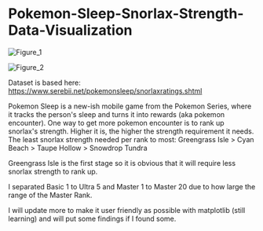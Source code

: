 # Pokemon-Sleep-Snorlax-Strength-Data-Visualization
![Figure_1](https://github.com/GitDeVince/Pokemon-Sleep-Snorlax-Strength-Data-Visualization/assets/138000255/6c5c22d4-51df-4181-adef-bc7e9366d325)

![Figure_2](https://github.com/GitDeVince/Pokemon-Sleep-Snorlax-Strength-Data-Visualization/assets/138000255/db3dcd13-a034-4a0c-a3ef-a1b93877928e)



Dataset is based here: https://www.serebii.net/pokemonsleep/snorlaxratings.shtml

Pokemon Sleep is a new-ish mobile game from the Pokemon Series, where it tracks the person's sleep and turns it into rewards (aka pokemon encounter). 
One way to get more pokemon encounter is to rank up snorlax's strength. Higher it is, the higher the strength requirement it needs.
The least snorlax strength needed per rank to most: Greengrass Isle > Cyan Beach > Taupe Hollow > Snowdrop Tundra

Greengrass Isle is the first stage so it is obvious that it will require less snorlax strength to rank up. 

I separated Basic 1 to Ultra 5 and Master 1 to Master 20 due to how large the range of the Master Rank. 

I will update more to make it user friendly as possible with matplotlib (still learning) and will put some findings if I found some.
